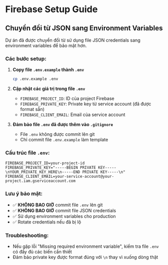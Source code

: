 # Firebase Setup Guide

## Chuyển đổi từ JSON sang Environment Variables

Dự án đã được chuyển đổi từ sử dụng file JSON credentials sang environment variables để bảo mật hơn.

### Các bước setup:

1. **Copy file `.env.example` thành `.env`**
   ```bash
   cp .env.example .env
   ```

2. **Cập nhật các giá trị trong file `.env`**
   - `FIREBASE_PROJECT_ID`: ID của project Firebase
   - `FIREBASE_PRIVATE_KEY`: Private key từ service account (đã được format sẵn)
   - `FIREBASE_CLIENT_EMAIL`: Email của service account

3. **Đảm bảo file `.env` đã được thêm vào `.gitignore`**
   - File `.env` không được commit lên git
   - Chỉ commit file `.env.example` làm template

### Cấu trúc file `.env`:
```env
FIREBASE_PROJECT_ID=your-project-id
FIREBASE_PRIVATE_KEY="-----BEGIN PRIVATE KEY-----\nYOUR_PRIVATE_KEY_HERE\n-----END PRIVATE KEY-----\n"
FIREBASE_CLIENT_EMAIL=your-service-account@your-project.iam.gserviceaccount.com
```

### Lưu ý bảo mật:
- ✅ **KHÔNG BAO GIỜ** commit file `.env` lên git
- ✅ **KHÔNG BAO GIỜ** commit file JSON credentials
- ✅ Sử dụng environment variables cho production
- ✅ Rotate credentials nếu đã bị lộ

### Troubleshooting:
- Nếu gặp lỗi "Missing required environment variable", kiểm tra file `.env` có đầy đủ các biến cần thiết
- Đảm bảo private key được format đúng với `\n` thay vì xuống dòng thật 